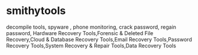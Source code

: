 # smithytools
decompile tools, spyware , phone monitoring, crack password, regain password,  Hardware Recovery Tools,Forensic &amp; Deleted File Recovery,Cloud &amp; Database Recovery Tools,Email Recovery Tools,Password Recovery Tools,System Recovery &amp; Repair Tools,Data Recovery Tools
